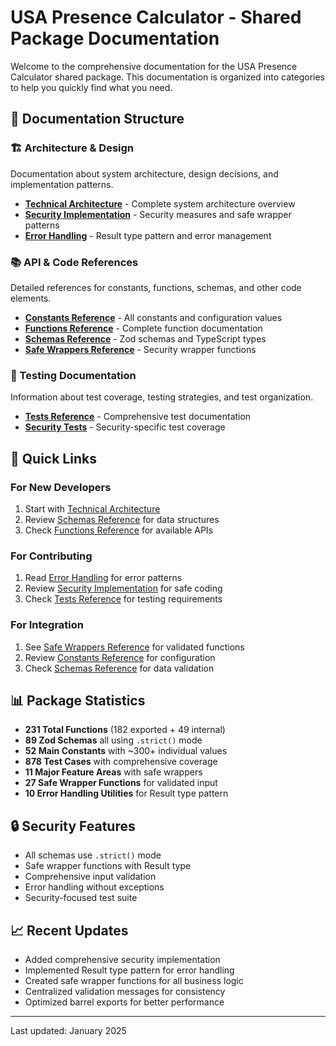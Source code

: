 # USA Presence Calculator - Shared Package Documentation

Welcome to the comprehensive documentation for the USA Presence Calculator shared package. This documentation is organized into categories to help you quickly find what you need.

## 📁 Documentation Structure

### 🏗️ Architecture & Design

Documentation about system architecture, design decisions, and implementation patterns.

- **[Technical Architecture](./architecture/TECHNICAL_ARCHITECTURE.md)** - Complete system architecture overview
- **[Security Implementation](./architecture/SECURITY_IMPLEMENTATION.md)** - Security measures and safe wrapper patterns
- **[Error Handling](./architecture/ERROR_HANDLING.md)** - Result type pattern and error management

### 📚 API & Code References

Detailed references for constants, functions, schemas, and other code elements.

- **[Constants Reference](./reference/CONSTANTS_REFERENCE.md)** - All constants and configuration values
- **[Functions Reference](./reference/FUNCTIONS_REFERENCE.md)** - Complete function documentation
- **[Schemas Reference](./reference/SCHEMAS_REFERENCE.md)** - Zod schemas and TypeScript types
- **[Safe Wrappers Reference](./reference/SAFE_WRAPPERS_REFERENCE.md)** - Security wrapper functions

### 🧪 Testing Documentation

Information about test coverage, testing strategies, and test organization.

- **[Tests Reference](./testing/TESTS_REFERENCE.md)** - Comprehensive test documentation
- **[Security Tests](./testing/SECURITY_TESTS.md)** - Security-specific test coverage

## 🚀 Quick Links

### For New Developers

1. Start with [Technical Architecture](./architecture/TECHNICAL_ARCHITECTURE.md)
2. Review [Schemas Reference](./reference/SCHEMAS_REFERENCE.md) for data structures
3. Check [Functions Reference](./reference/FUNCTIONS_REFERENCE.md) for available APIs

### For Contributing

1. Read [Error Handling](./architecture/ERROR_HANDLING.md) for error patterns
2. Review [Security Implementation](./architecture/SECURITY_IMPLEMENTATION.md) for safe coding
3. Check [Tests Reference](./testing/TESTS_REFERENCE.md) for testing requirements

### For Integration

1. See [Safe Wrappers Reference](./reference/SAFE_WRAPPERS_REFERENCE.md) for validated functions
2. Review [Constants Reference](./reference/CONSTANTS_REFERENCE.md) for configuration
3. Check [Schemas Reference](./reference/SCHEMAS_REFERENCE.md) for data validation

## 📊 Package Statistics

- **231 Total Functions** (182 exported + 49 internal)
- **89 Zod Schemas** all using `.strict()` mode
- **52 Main Constants** with ~300+ individual values
- **878 Test Cases** with comprehensive coverage
- **11 Major Feature Areas** with safe wrappers
- **27 Safe Wrapper Functions** for validated input
- **10 Error Handling Utilities** for Result type pattern

## 🔒 Security Features

- All schemas use `.strict()` mode
- Safe wrapper functions with Result type
- Comprehensive input validation
- Error handling without exceptions
- Security-focused test suite

## 📈 Recent Updates

- Added comprehensive security implementation
- Implemented Result type pattern for error handling
- Created safe wrapper functions for all business logic
- Centralized validation messages for consistency
- Optimized barrel exports for better performance

---

Last updated: January 2025
